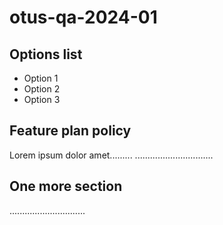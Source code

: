 # otus-qa-2024-01

## Options list
- Option 1
- Option 2
- Option 3

## Feature plan policy
Lorem ipsum dolor amet.........
...............................

## One more section
..............................
